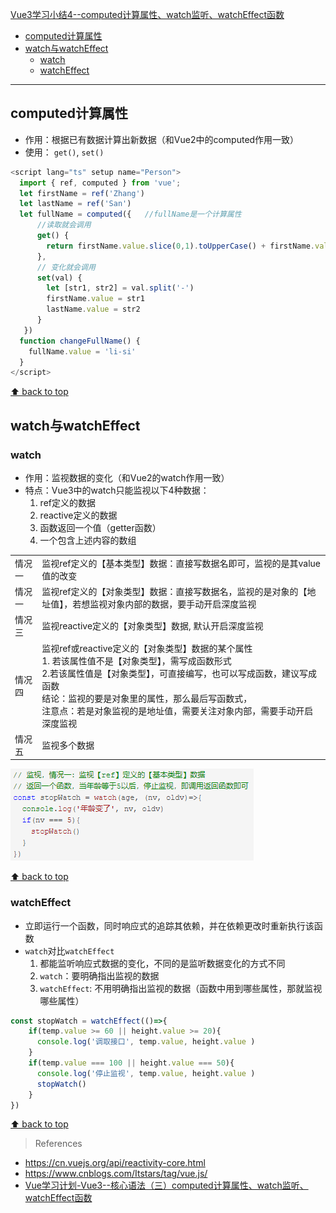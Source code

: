 [Vue3学习小结4--computed计算属性、watch监听、watchEffect函数](#top)

- [computed计算属性](#computed计算属性)
- [watch与watchEffect](#watch与watcheffect)
  - [watch](#watch)
  - [watchEffect](#watcheffect)

-------------------------------------

## computed计算属性

- 作用：根据已有数据计算出新数据（和Vue2中的computed作用一致）
- 使用： `get()`, `set()`

```ts
<script lang="ts" setup name="Person">
  import { ref, computed } from 'vue';
  let firstName = ref('Zhang')
  let lastName = ref('San')
  let fullName = computed({   //fullName是一个计算属性
      //读取就会调用
      get() {
        return firstName.value.slice(0,1).toUpperCase() + firstName.value.slice(1) + '-' + lastName.value.slice(1)
      },
      // 变化就会调用
      set(val) {
        let [str1, str2] = val.split('-')
        firstName.value = str1
        lastName.value = str2
      }
   })
  function changeFullName() {
    fullName.value = 'li-si'
  }
</script> 
```

[⬆ back to top](#top)

## watch与watchEffect

### watch

- 作用：监视数据的变化（和Vue2的watch作用一致）
- 特点：Vue3中的watch只能监视以下4种数据：
  1. ref定义的数据
  2. reactive定义的数据
  3. 函数返回一个值（getter函数）
  4. 一个包含上述内容的数组

|||
|---|---|
|情况一|监视ref定义的【基本类型】数据：直接写数据名即可，监视的是其value值的改变| ![watch情况1](./images/watch情况1.png) |
|情况一|监视ref定义的【对象类型】数据：直接写数据名，监视的是对象的【地址值】，若想监视对象内部的数据，要手动开启深度监视| ![watch情况2](./images/watch情况2.png) |
|情况三|监视reactive定义的【对象类型】数据, 默认开启深度监视| ![watch情况3](./images/watch情况3.png) |
|情况四|监视ref或reactive定义的【对象类型】数据的某个属性<br>1. 若该属性值不是【对象类型】，需写成函数形式<br>2.若该属性值是【对象类型】，可直接编写，也可以写成函数，建议写成函数<br>结论：监视的要是对象里的属性，那么最后写函数式，<br>注意点：若是对象监视的是地址值，需要关注对象内部，需要手动开启深度监视| ![watch情况4](./images/watch情况4.png) |
|情况五|监视多个数据| ![watch情况5](./images/watch情况5.png) |


![watch情况1](./images/watch情况1.png)

[⬆ back to top](#top)

### watchEffect

- 立即运行一个函数，同时响应式的追踪其依赖，并在依赖更改时重新执行该函数
- `watch`对比`watchEffect`
  1. 都能监听响应式数据的变化，不同的是监听数据变化的方式不同
  2. `watch`：要明确指出监视的数据
  3. `watchEffect`: 不用明确指出监视的数据（函数中用到哪些属性，那就监视哪些属性）

```ts
const stopWatch = watchEffect(()=>{
    if(temp.value >= 60 || height.value >= 20){
      console.log('调取接口', temp.value, height.value )
    }
    if(temp.value === 100 || height.value === 50){
      console.log('停止监视', temp.value, height.value )
      stopWatch()
    }
})
```

[⬆ back to top](#top)

> References
- https://cn.vuejs.org/api/reactivity-core.html
- https://www.cnblogs.com/Itstars/tag/vue.js/
- [Vue学习计划-Vue3--核心语法（三）computed计算属性、watch监听、watchEffect函数](https://www.cnblogs.com/Itstars/p/17966832)


